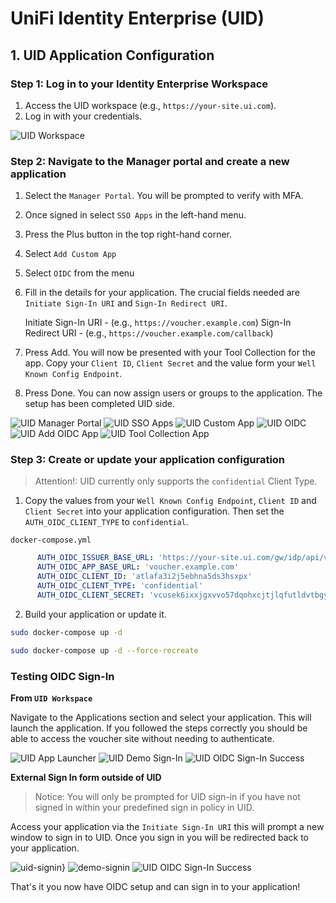 # UniFi Identity Enterprise (UID)

## 1. UID Application Configuration

### Step 1: Log in to your Identity Enterprise Workspace

1. Access the UID workspace (e.g., `https://your-site.ui.com`).
2. Log in with your credentials.

![UID Workspace](images/uid_workspace.png)

### Step 2: Navigate to the Manager portal and create a new application

1. Select the `Manager Portal`. You will be prompted to verify with MFA.
2. Once signed in select `SSO Apps` in the left-hand menu.
3. Press the Plus button in the top right-hand corner.
4. Select `Add Custom App`
5. Select `OIDC` from the menu
6. Fill in the details for your application.
   The crucial fields needed are `Initiate Sign-In URI` and `Sign-In Redirect URI`.

   Initiate Sign-In URI - (e.g., `https://voucher.example.com`)
   Sign-In Redirect URI - (e.g., `https://voucher.example.com/callback`)

7. Press Add. You will now be presented with your Tool Collection for the app. Copy your `Client ID`, `Client Secret` and the value form your `Well Known Config Endpoint`.
8. Press Done. You can now assign users or groups to the application. The setup has been completed UID side.

![UID Manager Portal](images/uid_manager_portal.png)
![UID SSO Apps](images/uid_sso_apps.png)
![UID Custom App](images/uid_custom_app.png)
![UID OIDC](images/uid_oidc.png)
![UID Add OIDC App](images/uid_add_oidc_app.png)
![UID Tool Collection App](images/uid_tool_collection_app.png)

### Step 3: Create or update your application configuration

> Attention!: UID currently only supports the `confidential` Client Type.

1. Copy the values from your `Well Known Config Endpoint`, `Client ID` and `Client Secret` into your application configuration. Then set the `AUTH_OIDC_CLIENT_TYPE` to `confidential`.

`docker-compose.yml`
```yaml
      AUTH_OIDC_ISSUER_BASE_URL: 'https://your-site.ui.com/gw/idp/api/v1/public/oauth/your-secret-token/.well-known/openid-configuration'
      AUTH_OIDC_APP_BASE_URL: 'voucher.example.com'
      AUTH_OIDC_CLIENT_ID: 'atlafa3i2j5ebhna5ds3hsxpx'
      AUTH_OIDC_CLIENT_TYPE: 'confidential'
      AUTH_OIDC_CLIENT_SECRET: 'vcusek6ixxjgxvvo57dqohxcjtjlqfutldvtbgycmpqltzt7zo'
```

2. Build your application or update it.

```bash
sudo docker-compose up -d
```

```bash
sudo docker-compose up -d --force-recreate
```

### Testing OIDC Sign-In

**From `UID Workspace`**

Navigate to the Applications section and select your application. This will launch the application. If you followed the steps correctly you should be able to access the voucher site without needing to authenticate.

![UID App Launcher](images/uid_app_launcher.png)
![UID Demo Sign-In](images/uid_demo_sign_in.png)
![UID OIDC Sign-In Success](images/uid_oidc_sign_in_success.png)

**External Sign In form outside of UID**

> Notice: You will only be prompted for UID sign-in if you have not signed in within your predefined sign in policy in UID.

Access your application via the `Initiate Sign-In URI` this will prompt a new window to sign in to UID. Once you sign in you will be redirected back to your application.

![uid-signin}](images/uid_sign_in.png)
![demo-signin](images/uid_demo_sign_in.png)
![UID OIDC Sign-In Success](images/uid_oidc_sign_in_success.png)

That's it you now have OIDC setup and can sign in to your application!
